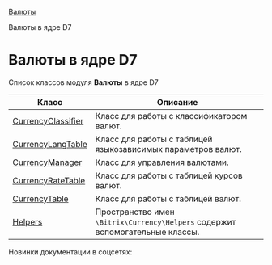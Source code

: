 [Валюты](/api_help/currency/index.php)

Валюты в ядре D7

Валюты в ядре D7
================

Список классов модуля **Валюты** в ядре D7

| Класс | Описание |
| --- | --- |
| [CurrencyClassifier](https://dev.1c-bitrix.ru/api_d7/bitrix/currency/currencyclassifier/index.php) | Класс для работы с классификатором валют. |
| [CurrencyLangTable](https://dev.1c-bitrix.ru/api_d7/bitrix/currency/currencylangtable/index.php) | Класс для работы с таблицей языкозависимых параметров валют. |
| [CurrencyManager](https://dev.1c-bitrix.ru/api_d7/bitrix/currency/currencymanager/index.php) | Класс для управления валютами. |
| [CurrencyRateTable](https://dev.1c-bitrix.ru/api_d7/bitrix/currency/currencyratetable/index.php) | Класс для работы с таблицей курсов валют. |
| [CurrencyTable](https://dev.1c-bitrix.ru/api_d7/bitrix/currency/currencytable/index.php) | Класс для работы с таблицей валют. |
| [Helpers](https://dev.1c-bitrix.ru/api_d7/bitrix/currency/currencytable/index.php) | Пространство имен `\Bitrix\Currency\Helpers` содержит вспомогательные классы. |

Новинки документации в соцсетях: